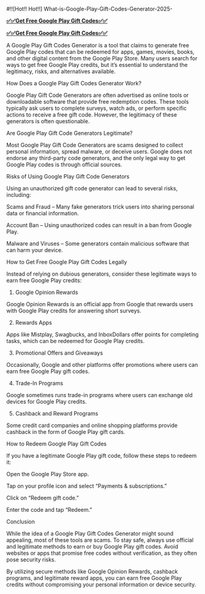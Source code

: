 #!![Hot!! Hot!!] What-is-Google-Play-Gift-Codes-Generator-2025-

[**✅✅Get Free Google Play Gift Codes✅✅**](https://www.my.topgiftcardusa.com/dsasds3/)

[**✅✅Get Free Google Play Gift Codes✅✅**](https://www.my.topgiftcardusa.com/dsasds3/)

A Google Play Gift Codes Generator is a tool that claims to generate free Google Play codes that can be redeemed for apps, games, movies, books, and other digital content from the Google Play Store. Many users search for ways to get free Google Play credits, but it’s essential to understand the legitimacy, risks, and alternatives available.

How Does a Google Play Gift Codes Generator Work?

Google Play Gift Code Generators are often advertised as online tools or downloadable software that provide free redemption codes. These tools typically ask users to complete surveys, watch ads, or perform specific actions to receive a free gift code. However, the legitimacy of these generators is often questionable.

Are Google Play Gift Code Generators Legitimate?

Most Google Play Gift Code Generators are scams designed to collect personal information, spread malware, or deceive users. Google does not endorse any third-party code generators, and the only legal way to get Google Play codes is through official sources.

Risks of Using Google Play Gift Code Generators

Using an unauthorized gift code generator can lead to several risks, including:

Scams and Fraud – Many fake generators trick users into sharing personal data or financial information.

Account Ban – Using unauthorized codes can result in a ban from Google Play.

Malware and Viruses – Some generators contain malicious software that can harm your device.

How to Get Free Google Play Gift Codes Legally

Instead of relying on dubious generators, consider these legitimate ways to earn free Google Play credits:

1. Google Opinion Rewards

Google Opinion Rewards is an official app from Google that rewards users with Google Play credits for answering short surveys.

2. Rewards Apps

Apps like Mistplay, Swagbucks, and InboxDollars offer points for completing tasks, which can be redeemed for Google Play credits.

3. Promotional Offers and Giveaways

Occasionally, Google and other platforms offer promotions where users can earn free Google Play gift codes.

4. Trade-In Programs

Google sometimes runs trade-in programs where users can exchange old devices for Google Play credits.

5. Cashback and Reward Programs

Some credit card companies and online shopping platforms provide cashback in the form of Google Play gift cards.

How to Redeem Google Play Gift Codes

If you have a legitimate Google Play gift code, follow these steps to redeem it:

Open the Google Play Store app.

Tap on your profile icon and select “Payments & subscriptions.”

Click on “Redeem gift code.”

Enter the code and tap “Redeem.”

Conclusion

While the idea of a Google Play Gift Codes Generator might sound appealing, most of these tools are scams. To stay safe, always use official and legitimate methods to earn or buy Google Play gift codes. Avoid websites or apps that promise free codes without verification, as they often pose security risks.

By utilizing secure methods like Google Opinion Rewards, cashback programs, and legitimate reward apps, you can earn free Google Play credits without compromising your personal information or device security.
